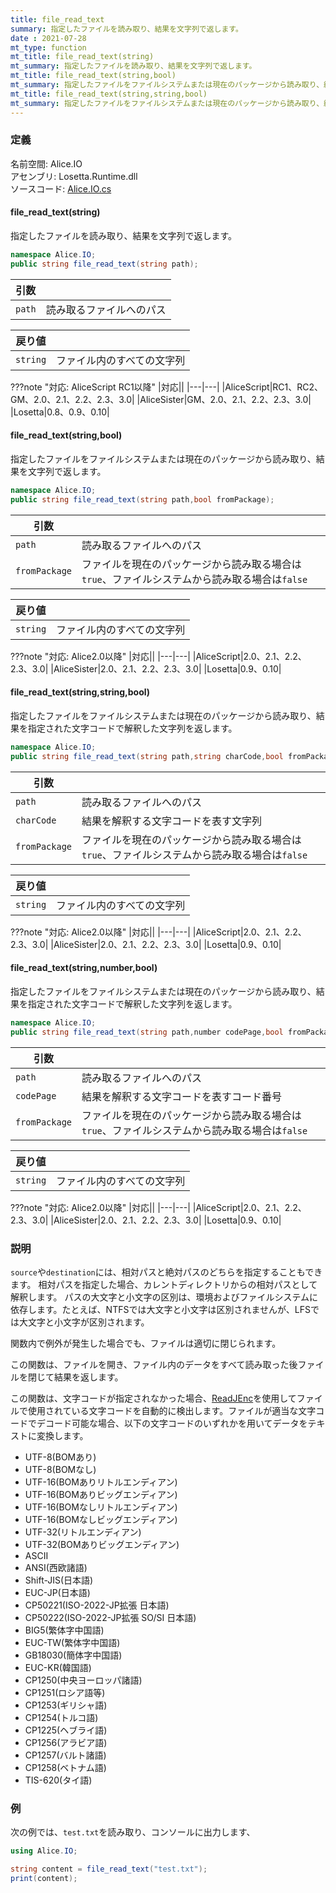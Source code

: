 ```yaml
---
title: file_read_text
summary: 指定したファイルを読み取り、結果を文字列で返します。
date : 2021-07-28
mt_type: function
mt_title: file_read_text(string)
mt_summary: 指定したファイルを読み取り、結果を文字列で返します。
mt_title: file_read_text(string,bool)
mt_summary: 指定したファイルをファイルシステムまたは現在のパッケージから読み取り、結果を文字列で返します。
mt_title: file_read_text(string,string,bool)
mt_summary: 指定したファイルをファイルシステムまたは現在のパッケージから読み取り、結果を指定された文字コードで解釈した文字列を返します。
---
```


### 定義
名前空間: Alice.IO<br/>
アセンブリ: Losetta.Runtime.dll<br/>
ソースコード: [Alice.IO.cs](https://github.com/WSOFT-Project/Losetta/blob/master/Losetta.Runtime/Alice.IO.cs)

#### file_read_text(string)

指定したファイルを読み取り、結果を文字列で返します。

```cs title="AliceScript"
namespace Alice.IO;
public string file_read_text(string path);
```

|引数| |
|-|-|
|`path`|読み取るファイルへのパス|

|戻り値| |
|-|-|
|`string`|ファイル内のすべての文字列|

???note "対応: AliceScript RC1以降"
    |対応||
    |---|---|
    |AliceScript|RC1、RC2、GM、2.0、2.1、2.2、2.3、3.0|
    |AliceSister|GM、2.0、2.1、2.2、2.3、3.0|
    |Losetta|0.8、0.9、0.10|

#### file_read_text(string,bool)

指定したファイルをファイルシステムまたは現在のパッケージから読み取り、結果を文字列で返します。

```cs title="AliceScript"
namespace Alice.IO;
public string file_read_text(string path,bool fromPackage);
```

|引数| |
|-|-|
|`path`|読み取るファイルへのパス|
|`fromPackage`|ファイルを現在のパッケージから読み取る場合は`true`、ファイルシステムから読み取る場合は`false`|

|戻り値| |
|-|-|
|`string`|ファイル内のすべての文字列|

???note "対応: Alice2.0以降"
    |対応||
    |---|---|
    |AliceScript|2.0、2.1、2.2、2.3、3.0|
    |AliceSister|2.0、2.1、2.2、2.3、3.0|
    |Losetta|0.9、0.10|

#### file_read_text(string,string,bool)

指定したファイルをファイルシステムまたは現在のパッケージから読み取り、結果を指定された文字コードで解釈した文字列を返します。

```cs title="AliceScript"
namespace Alice.IO;
public string file_read_text(string path,string charCode,bool fromPackage = false);
```

|引数| |
|-|-|
|`path`|読み取るファイルへのパス|
|`charCode`|結果を解釈する文字コードを表す文字列|
|`fromPackage`|ファイルを現在のパッケージから読み取る場合は`true`、ファイルシステムから読み取る場合は`false`|

|戻り値| |
|-|-|
|`string`|ファイル内のすべての文字列|

???note "対応: Alice2.0以降"
    |対応||
    |---|---|
    |AliceScript|2.0、2.1、2.2、2.3、3.0|
    |AliceSister|2.0、2.1、2.2、2.3、3.0|
    |Losetta|0.9、0.10|

#### file_read_text(string,number,bool)

指定したファイルをファイルシステムまたは現在のパッケージから読み取り、結果を指定された文字コードで解釈した文字列を返します。

```cs title="AliceScript"
namespace Alice.IO;
public string file_read_text(string path,number codePage,bool fromPackage = false);
```

|引数| |
|-|-|
|`path`|読み取るファイルへのパス|
|`codePage`|結果を解釈する文字コードを表すコード番号|
|`fromPackage`|ファイルを現在のパッケージから読み取る場合は`true`、ファイルシステムから読み取る場合は`false`|

|戻り値| |
|-|-|
|`string`|ファイル内のすべての文字列|

???note "対応: Alice2.0以降"
    |対応||
    |---|---|
    |AliceScript|2.0、2.1、2.2、2.3、3.0|
    |AliceSister|2.0、2.1、2.2、2.3、3.0|
    |Losetta|0.9、0.10|

### 説明

`source`や`destination`には、相対パスと絶対パスのどちらを指定することもできます。
相対パスを指定した場合、カレントディレクトリからの相対パスとして解釈します。
パスの大文字と小文字の区別は、環境およびファイルシステムに依存します。たとえば、NTFSでは大文字と小文字は区別されませんが、LFSでは大文字と小文字が区別されます。

関数内で例外が発生した場合でも、ファイルは適切に閉じられます。

この関数は、ファイルを開き、ファイル内のデータをすべて読み取った後ファイルを閉じて結果を返します。

この関数は、文字コードが指定されなかった場合、[ReadJEnc](https://github.com/hnx8/ReadJEnc)を使用してファイルで使用されている文字コードを自動的に検出します。ファイルが適当な文字コードでデコード可能な場合、以下の文字コードのいずれかを用いてデータをテキストに変換します。

- UTF-8(BOMあり)
- UTF-8(BOMなし)
- UTF-16(BOMありリトルエンディアン)
- UTF-16(BOMありビッグエンディアン)
- UTF-16(BOMなしリトルエンディアン)
- UTF-16(BOMなしビッグエンディアン)
- UTF-32(リトルエンディアン)
- UTF-32(BOMありビッグエンディアン)
- ASCII
- ANSI(西欧諸語)
- Shift-JIS(日本語)
- EUC-JP(日本語)
- CP50221(ISO-2022-JP拡張 日本語)
- CP50222(ISO-2022-JP拡張 SO/SI 日本語)
- BIG5(繁体字中国語)
- EUC-TW(繁体字中国語)
- GB18030(簡体字中国語)
- EUC-KR(韓国語)
- CP1250(中央ヨーロッパ諸語)
- CP1251(ロシア語等)
- CP1253(ギリシャ語)
- CP1254(トルコ語)
- CP1225(ヘブライ語)
- CP1256(アラビア語)
- CP1257(バルト諸語)
- CP1258(ベトナム語)
- TIS-620(タイ語)

### 例
次の例では、`test.txt`を読み取り、コンソールに出力します、

```cs title="AliceScript"
using Alice.IO;

string content = file_read_text("test.txt");
print(content);
```
